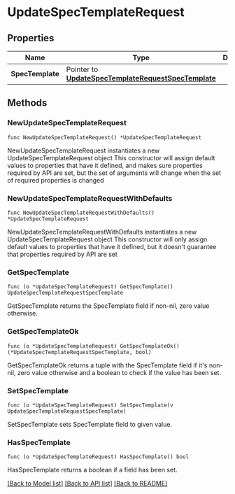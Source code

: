 # UpdateSpecTemplateRequest

## Properties

Name | Type | Description | Notes
------------ | ------------- | ------------- | -------------
**SpecTemplate** | Pointer to [**UpdateSpecTemplateRequestSpecTemplate**](UpdateSpecTemplateRequestSpecTemplate.md) |  | [optional] 

## Methods

### NewUpdateSpecTemplateRequest

`func NewUpdateSpecTemplateRequest() *UpdateSpecTemplateRequest`

NewUpdateSpecTemplateRequest instantiates a new UpdateSpecTemplateRequest object
This constructor will assign default values to properties that have it defined,
and makes sure properties required by API are set, but the set of arguments
will change when the set of required properties is changed

### NewUpdateSpecTemplateRequestWithDefaults

`func NewUpdateSpecTemplateRequestWithDefaults() *UpdateSpecTemplateRequest`

NewUpdateSpecTemplateRequestWithDefaults instantiates a new UpdateSpecTemplateRequest object
This constructor will only assign default values to properties that have it defined,
but it doesn't guarantee that properties required by API are set

### GetSpecTemplate

`func (o *UpdateSpecTemplateRequest) GetSpecTemplate() UpdateSpecTemplateRequestSpecTemplate`

GetSpecTemplate returns the SpecTemplate field if non-nil, zero value otherwise.

### GetSpecTemplateOk

`func (o *UpdateSpecTemplateRequest) GetSpecTemplateOk() (*UpdateSpecTemplateRequestSpecTemplate, bool)`

GetSpecTemplateOk returns a tuple with the SpecTemplate field if it's non-nil, zero value otherwise
and a boolean to check if the value has been set.

### SetSpecTemplate

`func (o *UpdateSpecTemplateRequest) SetSpecTemplate(v UpdateSpecTemplateRequestSpecTemplate)`

SetSpecTemplate sets SpecTemplate field to given value.

### HasSpecTemplate

`func (o *UpdateSpecTemplateRequest) HasSpecTemplate() bool`

HasSpecTemplate returns a boolean if a field has been set.


[[Back to Model list]](../README.md#documentation-for-models) [[Back to API list]](../README.md#documentation-for-api-endpoints) [[Back to README]](../README.md)


